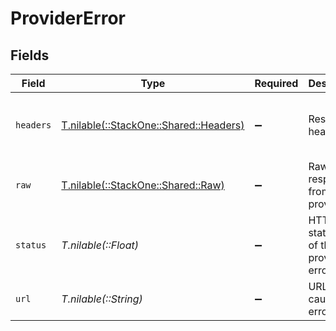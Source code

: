 # ProviderError


## Fields

| Field                                                                                      | Type                                                                                       | Required                                                                                   | Description                                                                                | Example                                                                                    |
| ------------------------------------------------------------------------------------------ | ------------------------------------------------------------------------------------------ | ------------------------------------------------------------------------------------------ | ------------------------------------------------------------------------------------------ | ------------------------------------------------------------------------------------------ |
| `headers`                                                                                  | [T.nilable(::StackOne::Shared::Headers)](../../models/shared/headers.md)                   | :heavy_minus_sign:                                                                         | Response headers                                                                           | {<br/>"content-type": "application/json",<br/>"x-request-id": "5678c28b211dace4e0a0f9171e6b88c5"<br/>} |
| `raw`                                                                                      | [T.nilable(::StackOne::Shared::Raw)](../../models/shared/raw.md)                           | :heavy_minus_sign:                                                                         | Raw error response from the provider                                                       | {<br/>"message": "Invalid input parameters"<br/>}                                          |
| `status`                                                                                   | *T.nilable(::Float)*                                                                       | :heavy_minus_sign:                                                                         | HTTP status code of the provider error                                                     | 400                                                                                        |
| `url`                                                                                      | *T.nilable(::String)*                                                                      | :heavy_minus_sign:                                                                         | URL that caused the error                                                                  | https://api.provider.com/v1/resource                                                       |